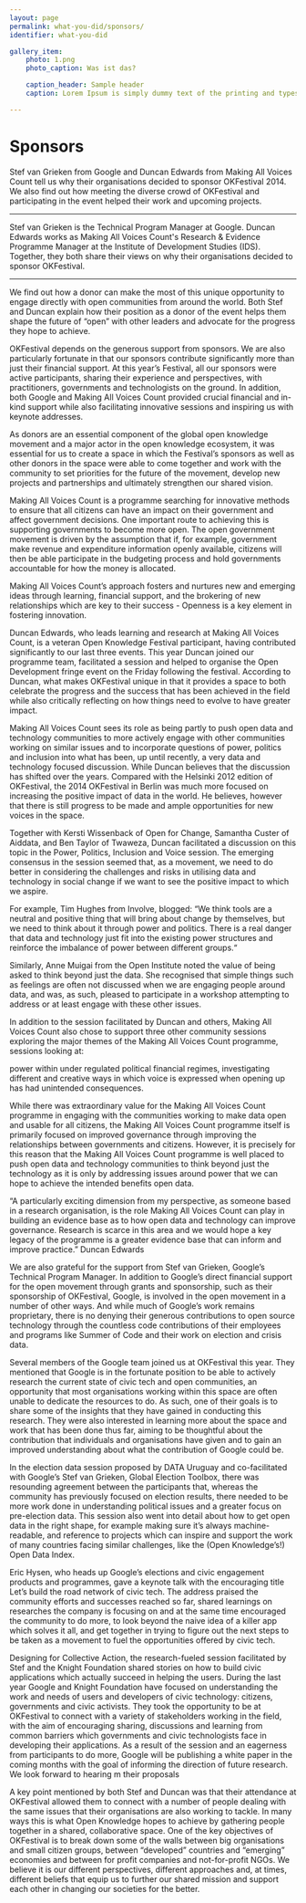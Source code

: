 ```yaml
---
layout: page
permalink: what-you-did/sponsors/
identifier: what-you-did

gallery_item:
    photo: 1.png
    photo_caption: Was ist das?

    caption_header: Sample header
    caption: Lorem Ipsum is simply dummy text of the printing and typesetting industry. Lorem Ipsum has been the industry's standard the leap into electronic typesetting, remaining essentially unchanged.

---
```


# Sponsors

<span class="summary">Stef van Grieken from Google and Duncan Edwards from Making All Voices Count tell us why their organisations decided to sponsor OKFestival 2014. We also find out how meeting the diverse crowd of OKFestival and participating in the event helped their work and upcoming projects.</span>

---

Stef van Grieken is the Technical Program Manager at Google. Duncan Edwards works as Making All Voices Count's Research & Evidence Programme Manager at the Institute of Development Studies (IDS). Together, they both share their views on why their organisations decided to sponsor OKFestival.

---

We find out how a donor can make the most of this unique opportunity to engage directly with open communities from around the world. Both Stef and Duncan explain how their position as a donor of the event helps them shape the future of “open” with other leaders and advocate for the progress they hope to achieve.

OKFestival depends on the generous support from sponsors. We are also particularly fortunate in that our sponsors contribute significantly more than just their financial support. At this year’s Festival, all our sponsors were active participants, sharing their experience and perspectives, with practitioners, governments and technologists on the ground. In addition, both Google and Making All Voices Count provided crucial financial and in-kind support while also facilitating innovative sessions and inspiring us with keynote addresses.

As donors are an essential component of the global open knowledge movement and a major actor in the open knowledge ecosystem, it was essential for us to create a space in which the Festival’s sponsors as well as other donors in the space were able to come together and work with the community to set priorities for the future of the movement, develop new projects and partnerships and ultimately strengthen our shared vision.

Making All Voices Count is a programme searching for innovative methods to ensure that all citizens can have an impact on their government and affect government decisions. One important route to achieving this is supporting governments to become more open. The open government movement is driven by the assumption that if, for example,  government make revenue and expenditure information openly available, citizens will then be able participate in the budgeting process and hold governments accountable for how the money is allocated.

Making All Voices Count’s approach fosters and nurtures new and emerging ideas through learning, financial support, and the brokering of new relationships which are key to their success - Openness is a key element in fostering innovation.

Duncan Edwards, who leads learning and research at Making All Voices Count, is a veteran Open Knowledge Festival participant, having contributed significantly to our last three events. This year Duncan joined  our programme team, facilitated a session and helped to organise the Open Development fringe event on the Friday following the festival. According to Duncan, what makes OKFestival unique in that it provides a space to both celebrate the progress and the success that has been achieved in the field while also critically reflecting on how things need to evolve to have greater impact.

Making All Voices Count sees its role as being partly to push open data and technology communities to more actively engage with other communities working on similar issues and to incorporate questions of power, politics and inclusion into what has been, up until recently, a very data and technology focused discussion. While Duncan believes that the discussion has shifted over the years. Compared with the Helsinki 2012 edition of OKFestival, the 2014 OKFestival in Berlin was much more focused on increasing the positive impact of data in the world. He believes, however that there is still progress to be made and ample opportunities for new voices in the space.

Together with Kersti Wissenback of Open for Change, Samantha Custer of Aiddata, and Ben Taylor of Twaweza, Duncan facilitated a discussion on this topic in the Power, Politics, Inclusion and Voice session.  The emerging consensus in the session seemed  that, as a movement, we need to do better in considering the challenges and risks in utilising data and technology in social change if we want to see the positive impact to which we aspire.

For example, Tim Hughes from Involve, blogged: “We think tools are a neutral and positive thing that will bring about change by themselves, but we need to think about it through power and politics. There is a real danger that data and technology just fit into the existing power structures and reinforce the imbalance of power between different groups.“

Similarly, Anne Muigai from the Open Institute noted the value of being asked to think beyond just the data. She recognised that simple things such as feelings are often not discussed when we are engaging people around data, and was, as such, pleased to participate in a workshop attempting to address or at least engage with these other issues.

In addition to the session facilitated by Duncan and others, Making All Voices Count also chose to support three other community sessions exploring the major themes of the Making All Voices Count programme, sessions looking at:

power within under regulated political financial regimes,
investigating different and creative ways in which voice is expressed
when opening up has had unintended consequences.

While there was extraordinary value for the Making All Voices Count programme in engaging with the communities working to make data open and usable for all citizens, the Making All Voices Count programme itself is primarily focused on improved governance through improving the relationships between governments and citizens. However, it is precisely for this reason that the Making All Voices Count programme is well placed to push open data and technology communities to think beyond just the technology as it is only by addressing issues around power that we can hope to achieve the intended benefits open data.

“A particularly exciting dimension from my perspective, as someone based in a research organisation, is the role Making All Voices Count can play in building an evidence base as to how open data and technology can improve governance. Research is scarce in this area and we would hope a key legacy of the programme is a greater evidence base that can inform and improve practice.” Duncan Edwards

We are also grateful for the support from Stef van Grieken, Google’s Technical Program Manager. In addition to Google’s direct financial support for the open movement through grants and sponsorship, such as their sponsorship of OKFestival, Google, is involved in the open movement in a number of other ways. And while much of Google’s work remains proprietary, there is no denying their generous contributions to open source technology through the countless code contributions of their employees and programs like Summer of Code and their work on election and crisis data.

Several members of the Google team joined us at OKFestival this year. They mentioned that Google is in the fortunate position to be able to actively research the current state of civic tech and open communities, an opportunity that most organisations working within this space are often unable to dedicate the resources to do. As such, one of their goals is to share some of the insights that they have gained in conducting this research. They were also interested in learning more about the space and work that has been done thus far, aiming to be thoughtful about the contribution that individuals and organisations have given and to gain an improved understanding about what the contribution of Google could be.

In the election data session proposed by DATA Uruguay and co-facilitated with Google’s Stef van Grieken, Global Election Toolbox, there was resounding agreement between the participants that, whereas the community has previously focused on election results, there needed to be more work done in understanding political issues and a greater focus on pre-election data. This session also went into detail about how to get open data in the right shape, for example making sure it’s always machine-readable, and reference to projects which can inspire and support the work of many countries facing similar challenges, like the (Open Knowledge’s!) Open Data Index.

Eric Hysen, who heads up Google’s elections and civic engagement products and programmes, gave a keynote talk with the encouraging title Let’s build the road network of civic tech. The address praised the community efforts and successes reached so far, shared learnings on researches the company is focusing on and at the same time encouraged the community to do more, to look beyond the naive idea of a killer app which solves it all, and get together in trying to figure out the next steps to be taken as a movement to fuel the opportunities offered by civic tech.

Designing for Collective Action, the research-fueled session facilitated by Stef and the Knight Foundation shared stories on how to build civic applications which actually succeed in helping the users. During the last year Google and Knight Foundation have focused on understanding the work and needs of users and developers of civic technology: citizens, governments and civic activists. They took the opportunity to be at OKFestival to connect with a variety of stakeholders working in the field, with the aim of encouraging sharing, discussions and learning from common barriers which governments and civic technologists face in developing their applications. As a result of the session and an eagerness from participants to do more, Google will be publishing a white paper in the coming months with the goal of informing the direction of future research. We look forward to hearing m their proposals

A key point mentioned by both Stef and Duncan was that their attendance at OKFestival allowed them to connect with a number of people dealing with the same issues that their organisations are also working to tackle. In many ways this is what Open Knowledge hopes to achieve by gathering people together in a shared, collaborative space. One of the key objectives of OKFestival is to break down some of the walls between big organisations and small citizen groups, between “developed” countries and “emerging” economies and between for profit companies and not-for-profit NGOs. We believe it is our different perspectives, different approaches and, at times, different beliefs that equip us to further our shared mission and support each other in changing our societies for the better.
